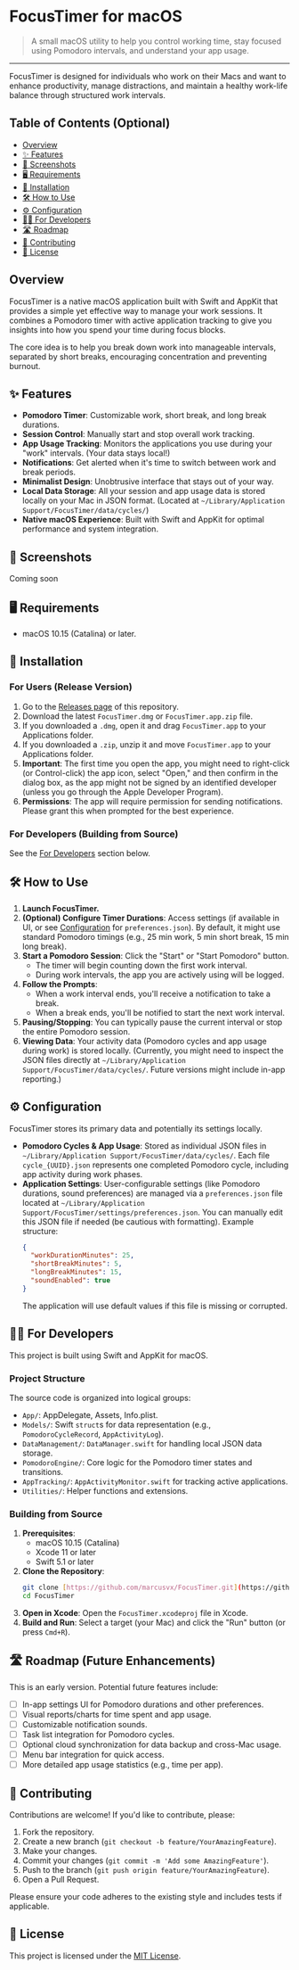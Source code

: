 # FocusTimer for macOS 

> A small macOS utility to help you control working time, stay focused using Pomodoro intervals, and understand your app usage.

---

FocusTimer is designed for individuals who work on their Macs and want to enhance productivity, manage distractions, and maintain a healthy work-life balance through structured work intervals.

## Table of Contents (Optional)

* [Overview](#overview)
* [✨ Features](#-features)
* [📸 Screenshots](#-screenshots)
* [🖥️ Requirements](#️-requirements)
* [🚀 Installation](#-installation)
* [🛠️ How to Use](#️-how-to-use)
* [⚙️ Configuration](#️-configuration)
* [🧑‍💻 For Developers](#-for-developers)
* [🛣️ Roadmap](#️-roadmap)
* [🤝 Contributing](#-contributing)
* [📜 License](#-license)

## Overview

FocusTimer is a native macOS application built with Swift and AppKit that provides a simple yet effective way to manage your work sessions. It combines a Pomodoro timer with active application tracking to give you insights into how you spend your time during focus blocks.

The core idea is to help you break down work into manageable intervals, separated by short breaks, encouraging concentration and preventing burnout.

## ✨ Features

* **Pomodoro Timer**: Customizable work, short break, and long break durations.
* **Session Control**: Manually start and stop overall work tracking.
* **App Usage Tracking**: Monitors the applications you use during your "work" intervals. (Your data stays local!)
* **Notifications**: Get alerted when it's time to switch between work and break periods.
* **Minimalist Design**: Unobtrusive interface that stays out of your way.
* **Local Data Storage**: All your session and app usage data is stored locally on your Mac in JSON format. (Located at `~/Library/Application Support/FocusTimer/data/cycles/`)
* **Native macOS Experience**: Built with Swift and AppKit for optimal performance and system integration.

## 📸 Screenshots

Coming soon

## 🖥️ Requirements

* macOS 10.15 (Catalina) or later.

## 🚀 Installation

### For Users (Release Version)

1.  Go to the [Releases page](https://github.com/marcusvx/FocusTimer/releases) of this repository.
2.  Download the latest `FocusTimer.dmg` or `FocusTimer.app.zip` file.
3.  If you downloaded a `.dmg`, open it and drag `FocusTimer.app` to your Applications folder.
4.  If you downloaded a `.zip`, unzip it and move `FocusTimer.app` to your Applications folder.
5.  **Important**: The first time you open the app, you might need to right-click (or Control-click) the app icon, select "Open," and then confirm in the dialog box, as the app might not be signed by an identified developer (unless you go through the Apple Developer Program).
6.  **Permissions**: The app will require permission for sending notifications. Please grant this when prompted for the best experience.

### For Developers (Building from Source)

See the [For Developers](#-for-developers) section below.

## 🛠️ How to Use

1.  **Launch FocusTimer.**
2.  **(Optional) Configure Timer Durations**: Access settings (if available in UI, or see [Configuration](#️-configuration) for `preferences.json`). By default, it might use standard Pomodoro timings (e.g., 25 min work, 5 min short break, 15 min long break).
3.  **Start a Pomodoro Session**: Click the "Start" or "Start Pomodoro" button.
    * The timer will begin counting down the first work interval.
    * During work intervals, the app you are actively using will be logged.
4.  **Follow the Prompts**:
    * When a work interval ends, you'll receive a notification to take a break.
    * When a break ends, you'll be notified to start the next work interval.
5.  **Pausing/Stopping**: You can typically pause the current interval or stop the entire Pomodoro session.
6.  **Viewing Data**: Your activity data (Pomodoro cycles and app usage during work) is stored locally. (Currently, you might need to inspect the JSON files directly at `~/Library/Application Support/FocusTimer/data/cycles/`. Future versions might include in-app reporting.)

## ⚙️ Configuration

FocusTimer stores its primary data and potentially its settings locally.

* **Pomodoro Cycles & App Usage**: Stored as individual JSON files in `~/Library/Application Support/FocusTimer/data/cycles/`. Each file `cycle_{UUID}.json` represents one completed Pomodoro cycle, including app activity during work phases.
* **Application Settings**: User-configurable settings (like Pomodoro durations, sound preferences) are managed via a `preferences.json` file located at `~/Library/Application Support/FocusTimer/settings/preferences.json`.
    You can manually edit this JSON file if needed (be cautious with formatting). Example structure:
    ```json
    {
      "workDurationMinutes": 25,
      "shortBreakMinutes": 5,
      "longBreakMinutes": 15,
      "soundEnabled": true
    }
    ```
    The application will use default values if this file is missing or corrupted.

## 🧑‍💻 For Developers

This project is built using Swift and AppKit for macOS.

### Project Structure

The source code is organized into logical groups:
* `App/`: AppDelegate, Assets, Info.plist.
* `Models/`: Swift `struct`s for data representation (e.g., `PomodoroCycleRecord`, `AppActivityLog`).
* `DataManagement/`: `DataManager.swift` for handling local JSON data storage.
* `PomodoroEngine/`: Core logic for the Pomodoro timer states and transitions.
* `AppTracking/`: `AppActivityMonitor.swift` for tracking active applications.
* `Utilities/`: Helper functions and extensions.

### Building from Source

1.  **Prerequisites**:
    * macOS 10.15 (Catalina)
    * Xcode 11 or later
    * Swift 5.1 or later
2.  **Clone the Repository**:
    ```bash
    git clone [https://github.com/marcusvx/FocusTimer.git](https://github.com/marcusvx/FocusTimer.git)
    cd FocusTimer
    ```
3.  **Open in Xcode**:
    Open the `FocusTimer.xcodeproj` file in Xcode.
4.  **Build and Run**:
    Select a target (your Mac) and click the "Run" button (or press `Cmd+R`).

## 🛣️ Roadmap (Future Enhancements)

This is an early version. Potential future features include:

* [ ] In-app settings UI for Pomodoro durations and other preferences.
* [ ] Visual reports/charts for time spent and app usage.
* [ ] Customizable notification sounds.
* [ ] Task list integration for Pomodoro cycles.
* [ ] Optional cloud synchronization for data backup and cross-Mac usage.
* [ ] Menu bar integration for quick access.
* [ ] More detailed app usage statistics (e.g., time per app).

## 🤝 Contributing

Contributions are welcome! If you'd like to contribute, please:

1.  Fork the repository.
2.  Create a new branch (`git checkout -b feature/YourAmazingFeature`).
3.  Make your changes.
4.  Commit your changes (`git commit -m 'Add some AmazingFeature'`).
5.  Push to the branch (`git push origin feature/YourAmazingFeature`).
6.  Open a Pull Request.

Please ensure your code adheres to the existing style and includes tests if applicable.

## 📜 License

This project is licensed under the [MIT License](LICENSE.md).
